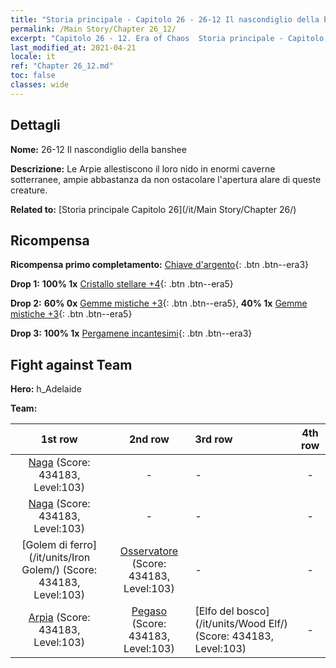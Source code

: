 ```yaml
---
title: "Storia principale - Capitolo 26 - 26-12 Il nascondiglio della banshee"
permalink: /Main Story/Chapter 26_12/
excerpt: "Capitolo 26 - 12. Era of Chaos  Storia principale - Capitolo 26_12. 26-12 Il nascondiglio della banshee"
last_modified_at: 2021-04-21
locale: it
ref: "Chapter 26_12.md"
toc: false
classes: wide
---
```


## Dettagli

 **Nome:** 26-12 Il nascondiglio della banshee

 **Descrizione:** Le Arpie allestiscono il loro nido in enormi caverne sotterranee, ampie abbastanza da non ostacolare l'apertura alare di queste creature.

 **Related to:** [Storia principale Capitolo 26](/it/Main Story/Chapter 26/)

## Ricompensa

 **Ricompensa primo completamento:** [Chiave d'argento](/it/Items/con_693/){: .btn .btn--era3}

 **Drop 1:** **100% 1x** [Cristallo stellare +4](/it/Items/mat_94/){: .btn .btn--era5}

 **Drop 2:** **60% 0x** [Gemme mistiche +3](/it/Items/mat_86/){: .btn .btn--era5}, **40% 1x** [Gemme mistiche +3](/it/Items/mat_86/){: .btn .btn--era5}

 **Drop 3:** **100% 1x** [Pergamene incantesimi](/it/Items/con_694/){: .btn .btn--era3}


## Fight against Team
 **Hero:** h_Adelaide

 **Team:**


  | 1st row | 2nd row | 3rd row | 4th row |
  |:----:|:----:|:----|:----:|
  | [Naga](/it/units/Naga/) (Score: 434183, Level:103)  | - | - | - |
  | [Naga](/it/units/Naga/) (Score: 434183, Level:103)  | - | - | - |
  | [Golem di ferro](/it/units/Iron Golem/) (Score: 434183, Level:103)  | [Osservatore](/it/units/Beholder/) (Score: 434183, Level:103)  | - | - |
  | [Arpia](/it/units/Harpy/) (Score: 434183, Level:103)  | [Pegaso](/it/units/Pegasus/) (Score: 434183, Level:103)  | [Elfo del bosco](/it/units/Wood Elf/) (Score: 434183, Level:103)  | - |



